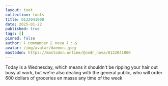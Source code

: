```yaml
---
layout: toot
collection: toots
title: 0122041000
date: 2025-01-22
published: true
tags: []
pinned: false
author: ⸸ commander ░ nova ⸸ :~$
avatar: /img/avatar/daemon.jpeg
mastodon: https://mastodon.online/@cmdr_nova/0122041000
---
```


Today is a Wednesday, which means it shouldn't be ripping your hair out busy at work, but we're also dealing with the general public, who will order 600 dollars of groceries en masse any time of the week
